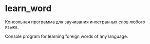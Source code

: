 # learn_word

Консольная программа для заучивания иностранных слов любого языка.

Console program for learning foreign words of any language.

